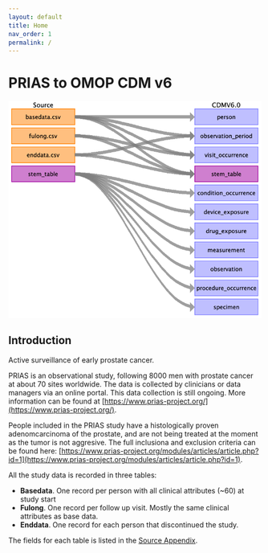 ```yaml
---
layout: default
title: Home
nav_order: 1
permalink: /
---
```


# PRIAS to OMOP CDM v6

![](index_files/image1.png)

## Introduction
Active surveillance of early prostate cancer.

PRIAS is an observational study, following 8000 men with prostate cancer at about 70 sites worldwide.
The data is collected by clinicians or data managers via an online portal. This data collection is still ongoing.
More information can be found at [https://www.prias-project.org/](https://www.prias-project.org/).

People included in the PRIAS study have a histologically proven adenomcarcinoma of the prostate, and are not being
treated at the moment as the tumor is not aggresive. The full inclusiona and exclusion criteria can be found here:
[https://www.prias-project.org/modules/articles/article.php?id=1](https://www.prias-project.org/modules/articles/article.php?id=1).

All the study data is recorded in three tables:
- **Basedata**. One record per person with all clinical attributes (~60) at study start
- **Fulong**. One record per follow up visit. Mostly the same clinical attributes as base data.
- **Enddata**. One record for each person that discontinued the study.

The fields for each table is listed in the [Source Appendix](source_appendix.md).
